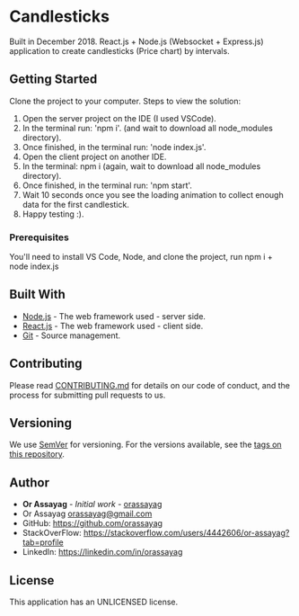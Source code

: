 # Candlesticks

Built in December 2018. React.js + Node.js (Websocket + Express.js) application to create candlesticks (Price chart) by intervals.

## Getting Started

Clone the project to your computer.
Steps to view the solution:
1. Open the server project on the IDE (I used VSCode).
2. In the terminal run: 'npm i'. (and wait to download all node_modules directory).
3. Once finished, in the terminal run: 'node index.js'.
4. Open the client project on another IDE.
5. In the terminal: npm i (again, wait to download all node_modules directory).
6. Once finished, in the terminal run: 'npm start'.
7. Wait 10 seconds once you see the loading animation to collect enough data for the first candlestick.
8. Happy testing :).

### Prerequisites

You'll need to install VS Code, Node, and clone the project, run npm i + node index.js

## Built With

* [Node.js](https://nodejs.org/en) - The web framework used - server side.
* [React.js](https://reactjs.org) - The web framework used - client side.
* [Git](https://git-scm.com) - Source management.

## Contributing

Please read [CONTRIBUTING.md](https://gist.github.com/PurpleBooth/b24679402957c63ec426) for details on our code of conduct, and the process for submitting pull requests to us.

## Versioning

We use [SemVer](http://semver.org) for versioning. For the versions available, see the [tags on this repository](https://github.com/your/project/tags).

## Author

* **Or Assayag** - *Initial work* - [orassayag](https://github.com/orassayag)
* Or Assayag <orassayag@gmail.com>
* GitHub: https://github.com/orassayag
* StackOverFlow: https://stackoverflow.com/users/4442606/or-assayag?tab=profile
* LinkedIn: https://linkedin.com/in/orassayag

## License

This application has an UNLICENSED license.